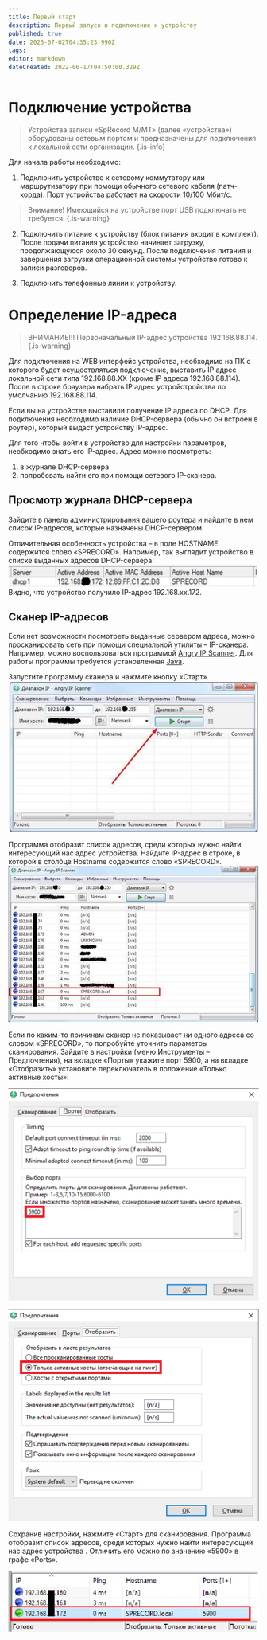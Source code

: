 ```yaml
---
title: Первый старт
description: Первый запуск и подключение к устройству
published: true
date: 2025-07-02T04:35:23.990Z
tags: 
editor: markdown
dateCreated: 2022-06-17T04:50:00.329Z
---
```


# Подключение устройства
> Устройства записи «SpRecord M/MT» (далее «устройства») оборудованы сетевым портом и предназначены для подключения к локальной сети организации. 
{.is-info}


Для начала работы необходимо:
1. Подключить устройство к сетевому коммутатору или маршрутизатору при помощи обычного сетевого кабеля (патч-корда). Порт устройства работает на скорости 10/100 Мбит/с.
> Внимание! Имеющийся на устройстве порт USB подключать не требуется.
{.is-warning}

2. Подключить питание к устройству (блок питания входит в комплект).
После подачи питания устройство начинает загрузку, продолжающуюся около 30 секунд. После подключения питания и завершения загрузки операционной системы устройство готово к записи разговоров.

3. Подключить телефонные линии к устройству.

# Определение IP-адреса

> ВНИМАНИЕ!!! Первоначальный IP-адрес устройства 192.168.88.114.
{.is-warning}

Для подключения на WEB интерфейс устройства, необходимо на ПК с которого будет осуществляться подключение, выставить IP адрес локальной сети типа 192.168.88.ХХ (кроме IP адреса 192.168.88.114).
После в строке браузера набрать IP адрес устройстройства по умолчанию 192.168.88.114.

Если вы на устройстве выставили получение IP адреса по DHCP. Для подключения необходимо наличие DHCP-сервера (обычно он встроен в роутер), который выдаст устройству IP-адрес.

Для того чтобы войти в устройство для настройки параметров, необходимо знать его IP-адрес. Адрес можно посмотреть:
1) в журнале DHCP-сервера
2) попробовать найти его при помощи сетевого IP-сканера.

## Просмотр журнала DHCP-сервера
Зайдите в панель администрирования вашего роутера и найдите в нем список IP-адресов, которые назначены DHCP-сервером.

Отличительная особенность устройства – в поле HOSTNAME содержится слово «SPRECORD». Например, так выглядит устройство в списке выданных адресов DHCP-сервера:
![ip_on_router.png](/m-mt/ip_on_router.png)
Видно, что устройство получило IP-адрес 192.168.хх.172.

## Сканер IP-адресов
Если нет возможности посмотреть выданные сервером адреса, можно просканировать сеть при помощи специальной утилиты – IP-сканера. Например, можно воспользоваться программой [Angry IP Scanner](https://sprecord.ru/files/downloads/m-mt/ipscan-win64-3.5.3.exe). Для работы программы требуется установленная [Java](http://java.com/download).

Запустите программу сканера и нажмите кнопку «Старт».
![ip_scanner.png](/m-mt/ip_scanner.png)

Программа отобразит список адресов, среди которых нужно найти интересующий нас адрес устройства. Найдите IP-адрес в строке, в которой в столбце Hostname содержится слово «SPRECORD».
![ip_scanner2.png](/m-mt/ip_scanner2.png)

Если по каким-то причинам сканер не показывает ни одного адреса со словом «SPRECORD», то попробуйте уточнить параметры сканирования. Зайдите в настройки (меню Инструменты – Предпочтения), на вкладке «Порты» укажите порт 5900, а на вкладке «Отобразить» установите переключатель в положение «Только активные хосты»:

![setup_scan.png](/m-mt/setup_scan.png)

![setup_scan2.png](/m-mt/setup_scan2.png)

Сохранив настройки, нажмите «Старт» для сканирования. Программа отобразит список адресов, среди которых нужно найти интересующий нас адрес устройства . Отличить его можно по значению «5900» в графе «Ports».

![ip_scanner3.png](/m-mt/ip_scanner3.png)


